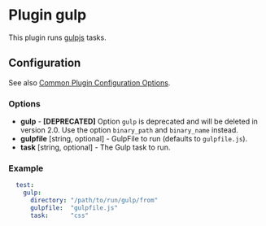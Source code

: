 Plugin gulp
===========

This plugin runs [gulpjs](https://gulpjs.com/) tasks.

Configuration
-------------

See also [Common Plugin Configuration Options](../plugin_common_options.md).

### Options

* **gulp** - **[DEPRECATED]** Option `gulp` is deprecated and will be deleted in version 2.0. Use the option 
`binary_path` and `binary_name` instead.
* **gulpfile** [string, optional] - GulpFile to run (defaults to `gulpfile.js`).
* **task** [string, optional] - The Gulp task to run.

### Example

```yml
  test:
    gulp:
      directory: "/path/to/run/gulp/from"
      gulpfile:  "gulpfile.js"
      task:      "css"
```

